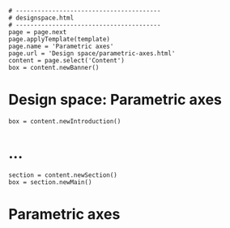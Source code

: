 ~~~
# ----------------------------------------
# designspace.html
# ----------------------------------------
page = page.next
page.applyTemplate(template)  
page.name = 'Parametric axes'
page.url = 'Design space/parametric-axes.html'
content = page.select('Content')
box = content.newBanner()
~~~

# Design space: Parametric axes

~~~
box = content.newIntroduction()
~~~

# ...

~~~
section = content.newSection()
box = section.newMain()
~~~

# Parametric axes
